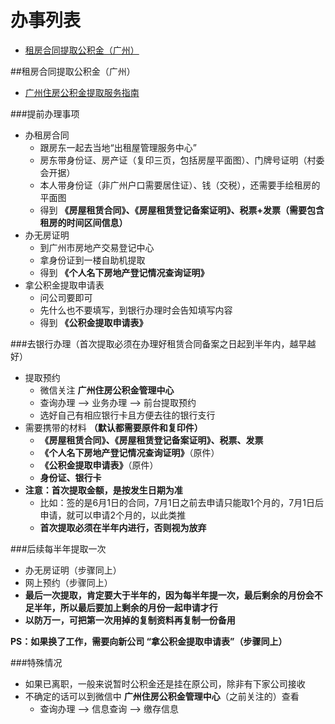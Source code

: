 # 办事列表
- [租房合同提取公积金（广州）](##租房合同提取公积金（广州）)


##租房合同提取公积金（广州）

- [广州住房公积金提取服务指南](http://www.gzgjj.gov.cn/web/static/articles/catalog_ff8080813b9be888013b9d7b26f20007/2016-05-27/article_ff8080813b9be888013b9d8fa4fe0035/ff8080813b9be888013b9d8fa4fe0035.html)

###提前办理事项
- 办租房合同
    + 跟房东一起去当地“出租屋管理服务中心”
    + 房东带身份证、房产证（复印三页，包括房屋平面图）、门牌号证明（村委会开据）
    + 本人带身份证（非广州户口需要居住证）、钱（交税），还需要手绘租房的平面图
    + 得到 **《房屋租赁合同》、《房屋租赁登记备案证明》、税票+发票（需要包含租房的时间区间信息）**
- 办无房证明
    + 到广州市房地产交易登记中心
    + 拿身份证到一楼自助机提取
    + 得到 **《个人名下房地产登记情况查询证明》**
- 拿公积金提取申请表
    + 问公司要即可
    + 先什么也不要填写，到银行办理时会告知填写内容
    + 得到 **《公积金提取申请表》**

###去银行办理（首次提取必须在办理好租赁合同备案之日起到半年内，越早越好）
- 提取预约
    + 微信关注 **广州住房公积金管理中心**
    + 查询办理 --> 业务办理 --> 前台提取预约
    + 选好自己有相应银行卡且方便去往的银行支行
- 需要携带的材料 **（默认都需要原件和复印件）**
    + **《房屋租赁合同》、《房屋租赁登记备案证明》、税票、发票**
    + **《个人名下房地产登记情况查询证明》**（原件）
    + **《公积金提取申请表》**（原件）
    + **身份证、银行卡**
- **注意：首次提取金额，是按发生日期为准**
    + 比如：签的是6月1日的合同，7月1日之前去申请只能取1个月的，7月1日后申请，就可以申请2个月的，以此类推
    + **首次提取必须在半年内进行，否则视为放弃**

###后续每半年提取一次
- 办无房证明（步骤同上）
- 网上预约（步骤同上）
- **最后一次提取，肯定要大于半年的，因为每半年提一次，最后剩余的月份会不足半年，所以最后要加上剩余的月份一起申请才行**
- **以防万一，可把第一次用掉的复制资料再复制一份备用**

**PS：如果换了工作，需要向新公司 “拿公积金提取申请表”（步骤同上）**

###特殊情况
- 如果已离职，一般来说暂时公积金还是挂在原公司，除非有下家公司接收
- 不确定的话可以到微信中 **广州住房公积金管理中心**（之前关注的）查看
    + 查询办理 --> 信息查询 --> 缴存信息

